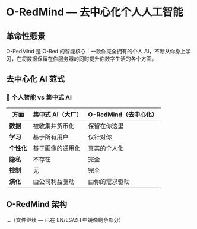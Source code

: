 # O-RedMind — 去中心化个人人工智能

## 革命性愿景

O-RedMind 是 O-Red 的智能核心：一款你完全拥有的个人 AI，不断从你身上学习，在将数据保留在你服务器的同时提升你数字生活的各个方面。

## 去中心化 AI 范式

### 🧠 个人智能 vs 集中式 AI

| 方面 | 集中式 AI（大厂） | O-RedMind（去中心化） |
|------|-------------------|------------------------|
| **数据** | 被收集并货币化 | 保留在你这里 |
| **学习** | 基于所有用户 | 仅针对你 |
| **个性化** | 基于画像的通用化 | 真实的个人化 |
| **隐私** | 不存在 | 完全 |
| **控制** | 无 | 完全 |
| **演化** | 由公司利益驱动 | 由你的需求驱动 |

## O-RedMind 架构

...（文件继续 — 已在 EN/ES/ZH 中镜像剩余部分）